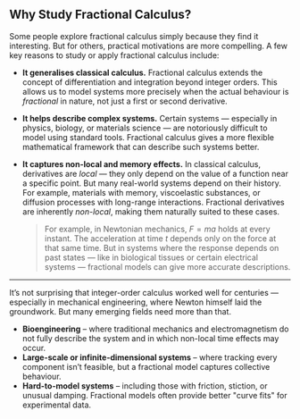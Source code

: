 ## Why Study Fractional Calculus?

Some people explore fractional calculus simply because they find it interesting. But for others, practical motivations are more compelling. A few key reasons to study or apply fractional calculus include:

- **It generalises classical calculus.** Fractional calculus extends the concept of differentiation and integration beyond integer orders. This allows us to model systems more precisely when the actual behaviour is *fractional* in nature, not just a first or second derivative.

- **It helps describe complex systems.** Certain systems — especially in physics, biology, or materials science — are notoriously difficult to model using standard tools. Fractional calculus gives a more flexible mathematical framework that can describe such systems better.

- **It captures non-local and memory effects.** In classical calculus, derivatives are *local* — they only depend on the value of a function near a specific point. But many real-world systems depend on their history. For example, materials with memory, viscoelastic substances, or diffusion processes with long-range interactions. Fractional derivatives are inherently *non-local*, making them naturally suited to these cases.

    > For example, in Newtonian mechanics, $F = ma$ holds at every instant. The acceleration at time $t$ depends only on the force at that same time. But in systems where the response depends on past states — like in biological tissues or certain electrical systems — fractional models can give more accurate descriptions.

---

It’s not surprising that integer-order calculus worked well for centuries — especially in mechanical engineering, where Newton himself laid the groundwork. But many emerging fields need more than that.


- **Bioengineering** – where traditional mechanics and electromagnetism do not fully describe the system and in which non-local time effects may occur.
- **Large-scale or infinite-dimensional systems** – where tracking every component isn’t feasible, but a fractional model captures collective behaviour.
- **Hard-to-model systems** – including those with friction, stiction, or unusual damping. Fractional models often provide better "curve fits" for experimental data.


